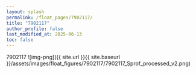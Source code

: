 ```yaml
---
layout: splash
permalink: /float_pages/7902117/
title: "7902117"
author_profile: false
last_modified_at: 2025-06-13
toc: false
---
```

 
7902117
![img-png]({{ site.url }}{{ site.baseurl }}/assets/images/float_figures/7902117/7902117_Sprof_processed_v2.png)